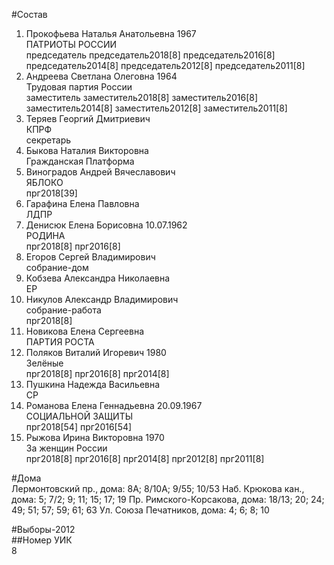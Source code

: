 #Состав  
1. Прокофьева Наталья Анатольевна 1967  
    ПАТРИОТЫ РОССИИ  
    председатель председатель2018[8] председатель2016[8] председатель2014[8] председатель2012[8] председатель2011[8]  
2. Андреева Светлана Олеговна 1964  
    Трудовая партия России  
    заместитель заместитель2018[8] заместитель2016[8] заместитель2014[8] заместитель2012[8] заместитель2011[8]  
3. Теряев Георгий Дмитриевич  
    КПРФ  
    секретарь  
4. Быкова Наталия Викторовна  
    Гражданская Платформа  
5. Виноградов Андрей Вячеславович  
    ЯБЛОКО  
    прг2018[39]  
6. Гарафина Елена Павловна  
    ЛДПР  
7. Денисюк Елена Борисовна 10.07.1962  
    РОДИНА  
    прг2018[8] прг2016[8]  
8. Егоров Сергей Владимирович  
    собрание-дом  
9. Кобзева Александра Николаевна  
    ЕР  
10. Никулов Александр Владимирович  
    собрание-работа  
    прг2018[8]  
11. Новикова Елена Сергеевна  
    ПАРТИЯ РОСТА  
12. Поляков Виталий Игоревич 1980  
    Зелёные  
    прг2018[8] прг2016[8] прг2014[8]  
13. Пушкина Надежда Васильевна  
    СР  
14. Романова Елена Геннадьевна 20.09.1967  
    СОЦИАЛЬНОЙ ЗАЩИТЫ  
    прг2018[54] прг2016[54]  
15. Рыжова Ирина Викторовна 1970  
    За женщин России  
    прг2018[8] прг2016[8] прг2014[8] прг2012[8] прг2011[8]  
  
#Дома  
Лермонтовский пр., дома: 8А; 8/10А; 9/55; 10/53 Наб. Крюкова кан., дома: 5; 7/2; 9; 11; 15; 17; 19 Пр. Римского-Корсакова, дома: 18/13; 20; 24; 49; 51; 57; 59; 61; 63 Ул. Союза Печатников, дома: 4; 6; 8; 10  
  
#Выборы-2012  
##Номер УИК  
8  
